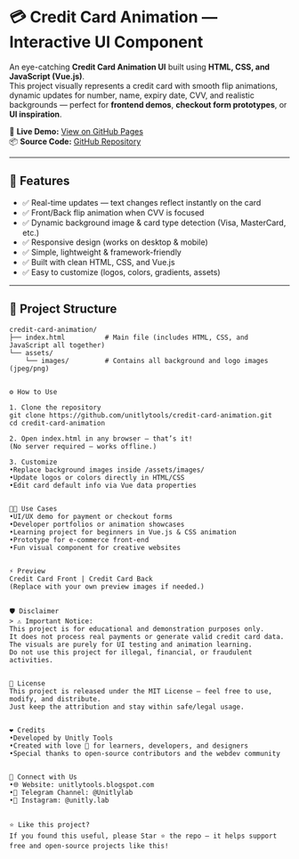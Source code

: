 # 💳 Credit Card Animation — Interactive UI Component

An eye-catching **Credit Card Animation UI** built using **HTML, CSS, and JavaScript (Vue.js)**.  
This project visually represents a credit card with smooth flip animations, dynamic updates for number, name, expiry date, CVV, and realistic backgrounds — perfect for **frontend demos**, **checkout form prototypes**, or **UI inspiration**.

🚀 **Live Demo:** [View on GitHub Pages](https://unitlytools.github.io/credit-card-animation/)  
📦 **Source Code:** [GitHub Repository](https://github.com/unitlytools/credit-card-animation)

---

## 🧠 Features

- ✅ Real-time updates — text changes reflect instantly on the card  
- ✅ Front/Back flip animation when CVV is focused  
- ✅ Dynamic background image & card type detection (Visa, MasterCard, etc.)  
- ✅ Responsive design (works on desktop & mobile)  
- ✅ Simple, lightweight & framework-friendly  
- ✅ Built with clean HTML, CSS, and Vue.js  
- ✅ Easy to customize (logos, colors, gradients, assets)

---

## 🧩 Project Structure

```text
credit-card-animation/
├── index.html          # Main file (includes HTML, CSS, and JavaScript all together)
└── assets/
    └── images/         # Contains all background and logo images (jpeg/png)


⚙️ How to Use

1. Clone the repository
git clone https://github.com/unitlytools/credit-card-animation.git
cd credit-card-animation

2. Open index.html in any browser — that’s it!
(No server required — works offline.)

3. Customize
•Replace background images inside /assets/images/
•Update logos or colors directly in HTML/CSS
•Edit card default info via Vue data properties


🧑‍💻 Use Cases
•UI/UX demo for payment or checkout forms
•Developer portfolios or animation showcases
•Learning project for beginners in Vue.js & CSS animation
•Prototype for e-commerce front-end
•Fun visual component for creative websites


⚡ Preview
Credit Card Front | Credit Card Back
(Replace with your own preview images if needed.)


🛡️ Disclaimer
> ⚠️ Important Notice:
This project is for educational and demonstration purposes only.
It does not process real payments or generate valid credit card data.
The visuals are purely for UI testing and animation learning.
Do not use this project for illegal, financial, or fraudulent activities.


🧾 License
This project is released under the MIT License — feel free to use, modify, and distribute.
Just keep the attribution and stay within safe/legal usage.


❤️ Credits
•Developed by Unitly Tools
•Created with love 💙 for learners, developers, and designers
•Special thanks to open-source contributors and the webdev community


🔗 Connect with Us
•🌐 Website: unitlytools.blogspot.com
•💬 Telegram Channel: @Unitlylab
•📸 Instagram: @unitly.lab


⭐ Like this project?
If you found this useful, please Star ⭐ the repo — it helps support free and open-source projects like this!
